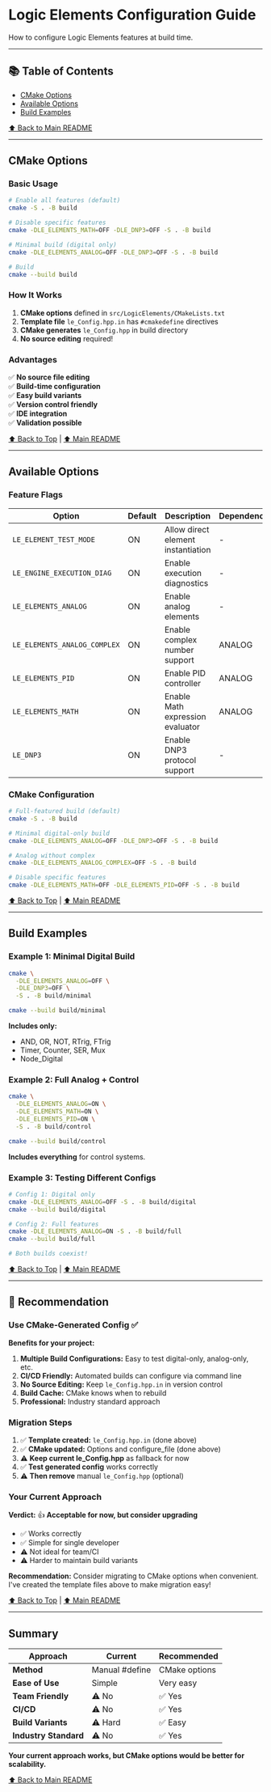 # Logic Elements Configuration Guide

How to configure Logic Elements features at build time.

---

## 📚 Table of Contents

- [CMake Options](#cmake-options)
- [Available Options](#available-options)
- [Build Examples](#build-examples)

[⬆️ Back to Main README](README.md)

---

## CMake Options

### Basic Usage

```bash
# Enable all features (default)
cmake -S . -B build

# Disable specific features
cmake -DLE_ELEMENTS_MATH=OFF -DLE_DNP3=OFF -S . -B build

# Minimal build (digital only)
cmake -DLE_ELEMENTS_ANALOG=OFF -DLE_DNP3=OFF -S . -B build

# Build
cmake --build build
```

### How It Works

1. **CMake options** defined in `src/LogicElements/CMakeLists.txt`
2. **Template file** `le_Config.hpp.in` has `#cmakedefine` directives
3. **CMake generates** `le_Config.hpp` in build directory
4. **No source editing** required!

### Advantages

✅ **No source file editing**  
✅ **Build-time configuration**  
✅ **Easy build variants**  
✅ **Version control friendly**  
✅ **IDE integration**  
✅ **Validation possible**  

[⬆️ Back to Top](#logic-elements-configuration-guide) | [⬆️ Main README](README.md)

---


## Available Options

### Feature Flags

| Option | Default | Description | Dependencies |
|--------|---------|-------------|--------------|
| `LE_ELEMENT_TEST_MODE` | ON | Allow direct element instantiation | - |
| `LE_ENGINE_EXECUTION_DIAG` | ON | Enable execution diagnostics | - |
| `LE_ELEMENTS_ANALOG` | ON | Enable analog elements | - |
| `LE_ELEMENTS_ANALOG_COMPLEX` | ON | Enable complex number support | ANALOG |
| `LE_ELEMENTS_PID` | ON | Enable PID controller | ANALOG |
| `LE_ELEMENTS_MATH` | ON | Enable Math expression evaluator | ANALOG |
| `LE_DNP3` | ON | Enable DNP3 protocol support | - |

### CMake Configuration

```bash
# Full-featured build (default)
cmake -S . -B build

# Minimal digital-only build
cmake -DLE_ELEMENTS_ANALOG=OFF -DLE_DNP3=OFF -S . -B build

# Analog without complex
cmake -DLE_ELEMENTS_ANALOG_COMPLEX=OFF -S . -B build

# Disable specific features
cmake -DLE_ELEMENTS_MATH=OFF -DLE_ELEMENTS_PID=OFF -S . -B build
```

[⬆️ Back to Top](#logic-elements-configuration-guide) | [⬆️ Main README](README.md)

---

## Build Examples

### Example 1: Minimal Digital Build

```bash
cmake \
  -DLE_ELEMENTS_ANALOG=OFF \
  -DLE_DNP3=OFF \
  -S . -B build/minimal

cmake --build build/minimal
```

**Includes only:**
- AND, OR, NOT, RTrig, FTrig
- Timer, Counter, SER, Mux
- Node_Digital

### Example 2: Full Analog + Control

```bash
cmake \
  -DLE_ELEMENTS_ANALOG=ON \
  -DLE_ELEMENTS_MATH=ON \
  -DLE_ELEMENTS_PID=ON \
  -S . -B build/control

cmake --build build/control
```

**Includes everything** for control systems.

### Example 3: Testing Different Configs

```bash
# Config 1: Digital only
cmake -DLE_ELEMENTS_ANALOG=OFF -S . -B build/digital
cmake --build build/digital

# Config 2: Full features
cmake -DLE_ELEMENTS_ANALOG=ON -S . -B build/full
cmake --build build/full

# Both builds coexist!
```

[⬆️ Back to Top](#logic-elements-configuration-guide) | [⬆️ Main README](README.md)

---

## 🎯 **Recommendation**

### **Use CMake-Generated Config** ✅

**Benefits for your project:**

1. **Multiple Build Configurations:** Easy to test digital-only, analog-only, etc.
2. **CI/CD Friendly:** Automated builds can configure via command line
3. **No Source Editing:** Keep `le_Config.hpp.in` in version control
4. **Build Cache:** CMake knows when to rebuild
5. **Professional:** Industry standard approach

### **Migration Steps**

1. ✅ **Template created:** `le_Config.hpp.in` (done above)
2. ✅ **CMake updated:** Options and configure_file (done above)
3. ⚠️ **Keep current le_Config.hpp** as fallback for now
4. ✅ **Test generated config** works correctly
5. ⚠️ **Then remove** manual `le_Config.hpp` (optional)

### **Your Current Approach**

**Verdict:** 👍 **Acceptable for now, but consider upgrading**

- ✅ Works correctly
- ✅ Simple for single developer
- ⚠️ Not ideal for team/CI
- ⚠️ Harder to maintain build variants

**Recommendation:** Consider migrating to CMake options when convenient. I've created the template files above to make migration easy!

[⬆️ Back to Top](#logic-elements-configuration-guide) | [⬆️ Main README](README.md)

---

## Summary

| Approach | Current | Recommended |
|----------|---------|-------------|
| **Method** | Manual #define | CMake options |
| **Ease of Use** | Simple | Very easy |
| **Team Friendly** | ⚠️ No | ✅ Yes |
| **CI/CD** | ⚠️ No | ✅ Yes |
| **Build Variants** | ⚠️ Hard | ✅ Easy |
| **Industry Standard** | ⚠️ No | ✅ Yes |

**Your current approach works, but CMake options would be better for scalability.**

[⬆️ Back to Main README](README.md)

